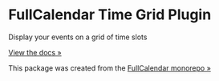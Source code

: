 
# FullCalendar Time Grid Plugin

Display your events on a grid of time slots

[View the docs &raquo;](httpss://fullcalendar.io/docs/timegrid-view)

This package was created from the [FullCalendar monorepo &raquo;](httpss://github.com/fullcalendar/fullcalendar)
